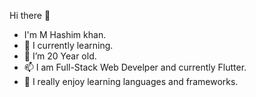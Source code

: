 Hi there 👋

- I'm M Hashim khan.
- 🌱 I currently learning.
- 💞️ I’m 20 Year old.
- 📫 I am Full-Stack Web Develper and currently Flutter.
- 💞️ I really enjoy learning languages and frameworks.
